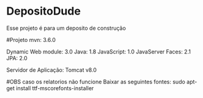 # DepositoDude
Esse projeto é para um deposito de construção

#Projeto
mvn: 3.6.0

Dynamic Web module: 3.0
Java: 1.8
JavaScript: 1.0
JavaServer Faces: 2.1
JPA: 2.0


Servidor de Aplicação: Tomcat v8.0

#OBS
caso os relatorios não funcione
Baixar as seguintes fontes:
sudo apt-get install ttf-mscorefonts-installer



